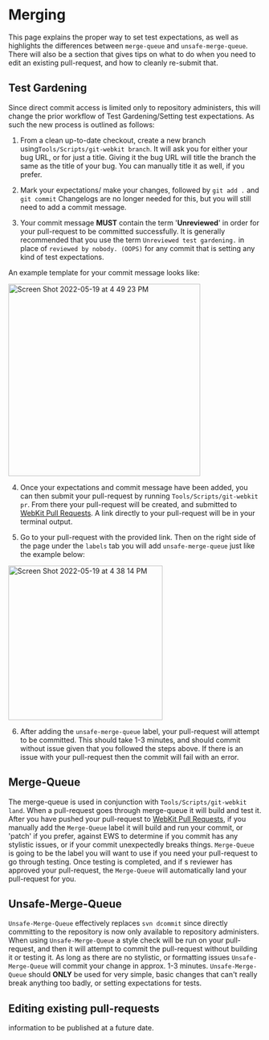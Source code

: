 # Merging

This page explains the proper way to set test expectations, as well as highlights the differences between `merge-queue` and `unsafe-merge-queue`. There will also be a section that gives tips on what to do when you need to edit an existing pull-request, and how to cleanly re-submit that.  

## Test Gardening
Since direct commit access is limited only to repository administers, this will change the prior workflow of Test Gardening/Setting test expectations. As such the new process is outlined as follows: 

1. From a clean up-to-date checkout, create a new branch using`Tools/Scripts/git-webkit branch`. It will ask you for either your bug URL, or for just a title. Giving it the bug URL will title the branch the same as the title of your bug. You can manually title it as well, if you prefer. 

2. Mark your expectations/ make your changes, followed by `git add .` and `git commit`  Changelogs are no longer needed for this, but you will still need to add a commit message.

3. Your commit message **MUST** contain the term '**Unreviewed**' in order for your pull-request to be committed successfully. It is generally recommended that you use the term `Unreviewed test gardening.` in place of `reviewed by nobody. (OOPS)` for any commit that is setting any kind of test expectations.

An example template for your commit message looks like:
 
<img width="382" alt="Screen Shot 2022-05-19 at 4 49 23 PM" src="https://user-images.githubusercontent.com/57686024/169422157-1d9444ec-a69f-49ef-9172-81a961161887.png">

4. Once your expectations and commit message have been added, you can then submit your pull-request by running `Tools/Scripts/git-webkit pr`. From there your pull-request will be created, and submitted to [WebKit Pull Requests](https://github.com/WebKit/WebKit/pulls). A link directly to your pull-request will be in your terminal output.

5. Go to your pull-request with the provided link. Then on the right side of the page under the `labels` tab you will add `unsafe-merge-queue` just like the example below:
<img width="307" alt="Screen Shot 2022-05-19 at 4 38 14 PM" src="https://user-images.githubusercontent.com/57686024/169421389-38e57a73-2ba1-4a0e-baa5-4b610e41d117.png">

6. After adding the `unsafe-merge-queue` label, your pull-request will attempt to be committed. This should take 1-3 minutes, and should commit without issue given that you followed the steps above. If there is an issue with your pull-request then the commit will fail with an error.

## Merge-Queue
The merge-queue is used in conjunction with `Tools/Scripts/git-webkit land`. When a pull-request goes through merge-queue it will build and test it. After you have pushed your pull-request to [WebKit Pull Requests](https://github.com/WebKit/WebKit/pulls), if you manually add the `Merge-Queue` label it will build and run your commit, or 'patch' if you prefer, against EWS to determine if you commit has any stylistic issues, or if your commit unexpectedly breaks things. `Merge-Queue` is going to be the label you will want to use if you need your pull-request to go through testing. Once testing is completed, and if s reviewer has approved your pull-request, the `Merge-Queue` will automatically land your pull-request for you.  

## Unsafe-Merge-Queue
`Unsafe-Merge-Queue` effectively replaces `svn dcommit` since directly committing to the repository is now only available to repository administers. When using `Unsafe-Merge-Queue` a style check will be run on your pull-request, and then it will attempt to commit the pull-request without building it or testing it. As long as there are no stylistic, or formatting issues `Unsafe-Merge-Queue` will commit your change in approx. 1-3 minutes. `Unsafe-Merge-Queue` should **ONLY** be used for very simple, basic changes that can't really break anything too badly, or setting expectations for tests. 

## Editing existing pull-requests
information to be published at a future date. 

